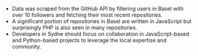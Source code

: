 - Data was scraped from the GitHub API by filtering users in Basel with over 10 followers and fetching their most recent repositories.
- A significant portion of repositories in Basel are written in JavaScript but surprisingly PHP is also seen in many repositories.
- Developers in Sydne should focus on collaboration in JavaScript-based and Python-based projects to leverage the local expertise and community.
